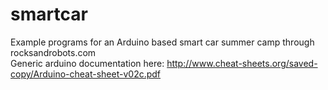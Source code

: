 # smartcar
Example programs for an Arduino based smart car summer camp through rocksandrobots.com <br>
Generic arduino documentation here: http://www.cheat-sheets.org/saved-copy/Arduino-cheat-sheet-v02c.pdf
